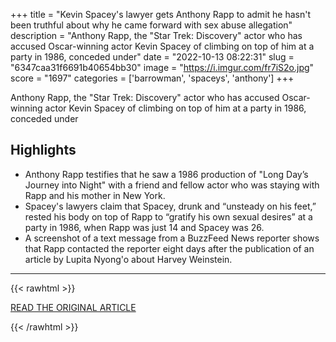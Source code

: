 +++
title = "Kevin Spacey's lawyer gets Anthony Rapp to admit he hasn't been truthful about why he came forward with sex abuse allegation"
description = "Anthony Rapp, the \"Star Trek: Discovery\" actor who has accused Oscar-winning actor Kevin Spacey of climbing on top of him at a party in 1986, conceded under"
date = "2022-10-13 08:22:31"
slug = "6347caa31f6691b40654bb30"
image = "https://i.imgur.com/fr7iS2o.jpg"
score = "1697"
categories = ['barrowman', 'spaceys', 'anthony']
+++

Anthony Rapp, the \"Star Trek: Discovery\" actor who has accused Oscar-winning actor Kevin Spacey of climbing on top of him at a party in 1986, conceded under

## Highlights

- Anthony Rapp testifies that he saw a 1986 production of "Long Day’s Journey into Night" with a friend and fellow actor who was staying with Rapp and his mother in New York.
- Spacey's lawyers claim that Spacey, drunk and “unsteady on his feet,” rested his body on top of Rapp to “gratify his own sexual desires” at a party in 1986, when Rapp was just 14 and Spacey was 26.
- A screenshot of a text message from a BuzzFeed News reporter shows that Rapp contacted the reporter eight days after the publication of an article by Lupita Nyong'o about Harvey Weinstein.

---

{{< rawhtml >}}
  <p class="article-category">
    <a target="_blank" href="https://www.nbcnews.com/pop-culture/celebrity/-kevin-spacey-anthony-rapp-trial-rcna51705">READ THE ORIGINAL ARTICLE</a>
  </p>
{{< /rawhtml >}}

